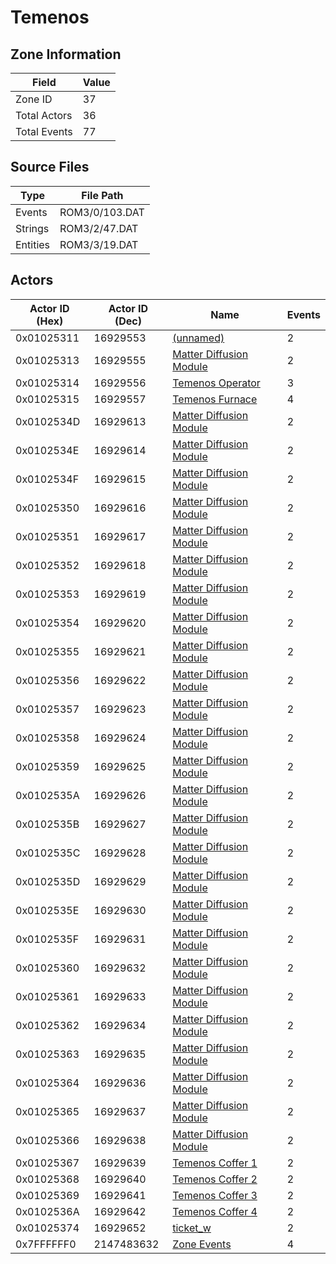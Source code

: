 # Temenos

## Zone Information

| Field        |   Value |
|--------------|---------|
| Zone ID      |      37 |
| Total Actors |      36 |
| Total Events |      77 |

## Source Files

| Type     | File Path      |
|----------|----------------|
| Events   | ROM3/0/103.DAT |
| Strings  | ROM3/2/47.DAT  |
| Entities | ROM3/3/19.DAT  |

## Actors

| Actor ID (Hex)   |   Actor ID (Dec) | Name                                                                     |   Events |
|------------------|------------------|--------------------------------------------------------------------------|----------|
| 0x01025311       |         16929553 | [(unnamed)](./16929553/)                                                 |        2 |
| 0x01025313       |         16929555 | [Matter Diffusion Module](./16929555%20-%20Matter%20Diffusion%20Module/) |        2 |
| 0x01025314       |         16929556 | [Temenos Operator](./16929556%20-%20Temenos%20Operator/)                 |        3 |
| 0x01025315       |         16929557 | [Temenos Furnace](./16929557%20-%20Temenos%20Furnace/)                   |        4 |
| 0x0102534D       |         16929613 | [Matter Diffusion Module](./16929613%20-%20Matter%20Diffusion%20Module/) |        2 |
| 0x0102534E       |         16929614 | [Matter Diffusion Module](./16929614%20-%20Matter%20Diffusion%20Module/) |        2 |
| 0x0102534F       |         16929615 | [Matter Diffusion Module](./16929615%20-%20Matter%20Diffusion%20Module/) |        2 |
| 0x01025350       |         16929616 | [Matter Diffusion Module](./16929616%20-%20Matter%20Diffusion%20Module/) |        2 |
| 0x01025351       |         16929617 | [Matter Diffusion Module](./16929617%20-%20Matter%20Diffusion%20Module/) |        2 |
| 0x01025352       |         16929618 | [Matter Diffusion Module](./16929618%20-%20Matter%20Diffusion%20Module/) |        2 |
| 0x01025353       |         16929619 | [Matter Diffusion Module](./16929619%20-%20Matter%20Diffusion%20Module/) |        2 |
| 0x01025354       |         16929620 | [Matter Diffusion Module](./16929620%20-%20Matter%20Diffusion%20Module/) |        2 |
| 0x01025355       |         16929621 | [Matter Diffusion Module](./16929621%20-%20Matter%20Diffusion%20Module/) |        2 |
| 0x01025356       |         16929622 | [Matter Diffusion Module](./16929622%20-%20Matter%20Diffusion%20Module/) |        2 |
| 0x01025357       |         16929623 | [Matter Diffusion Module](./16929623%20-%20Matter%20Diffusion%20Module/) |        2 |
| 0x01025358       |         16929624 | [Matter Diffusion Module](./16929624%20-%20Matter%20Diffusion%20Module/) |        2 |
| 0x01025359       |         16929625 | [Matter Diffusion Module](./16929625%20-%20Matter%20Diffusion%20Module/) |        2 |
| 0x0102535A       |         16929626 | [Matter Diffusion Module](./16929626%20-%20Matter%20Diffusion%20Module/) |        2 |
| 0x0102535B       |         16929627 | [Matter Diffusion Module](./16929627%20-%20Matter%20Diffusion%20Module/) |        2 |
| 0x0102535C       |         16929628 | [Matter Diffusion Module](./16929628%20-%20Matter%20Diffusion%20Module/) |        2 |
| 0x0102535D       |         16929629 | [Matter Diffusion Module](./16929629%20-%20Matter%20Diffusion%20Module/) |        2 |
| 0x0102535E       |         16929630 | [Matter Diffusion Module](./16929630%20-%20Matter%20Diffusion%20Module/) |        2 |
| 0x0102535F       |         16929631 | [Matter Diffusion Module](./16929631%20-%20Matter%20Diffusion%20Module/) |        2 |
| 0x01025360       |         16929632 | [Matter Diffusion Module](./16929632%20-%20Matter%20Diffusion%20Module/) |        2 |
| 0x01025361       |         16929633 | [Matter Diffusion Module](./16929633%20-%20Matter%20Diffusion%20Module/) |        2 |
| 0x01025362       |         16929634 | [Matter Diffusion Module](./16929634%20-%20Matter%20Diffusion%20Module/) |        2 |
| 0x01025363       |         16929635 | [Matter Diffusion Module](./16929635%20-%20Matter%20Diffusion%20Module/) |        2 |
| 0x01025364       |         16929636 | [Matter Diffusion Module](./16929636%20-%20Matter%20Diffusion%20Module/) |        2 |
| 0x01025365       |         16929637 | [Matter Diffusion Module](./16929637%20-%20Matter%20Diffusion%20Module/) |        2 |
| 0x01025366       |         16929638 | [Matter Diffusion Module](./16929638%20-%20Matter%20Diffusion%20Module/) |        2 |
| 0x01025367       |         16929639 | [Temenos Coffer 1](./16929639%20-%20Temenos%20Coffer%201/)               |        2 |
| 0x01025368       |         16929640 | [Temenos Coffer 2](./16929640%20-%20Temenos%20Coffer%202/)               |        2 |
| 0x01025369       |         16929641 | [Temenos Coffer 3](./16929641%20-%20Temenos%20Coffer%203/)               |        2 |
| 0x0102536A       |         16929642 | [Temenos Coffer 4](./16929642%20-%20Temenos%20Coffer%204/)               |        2 |
| 0x01025374       |         16929652 | [ticket_w](./16929652%20-%20ticket_w/)                                   |        2 |
| 0x7FFFFFF0       |       2147483632 | [Zone Events](./Zone%20Events/)                                          |        4 |